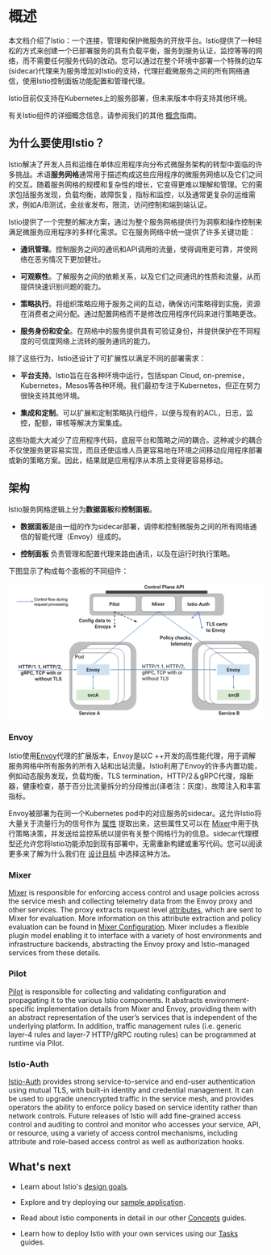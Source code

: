 # 概述

本文档介绍了Istio：一个连接，管理和保护微服务的开放平台。Istio提供了一种轻松的方式来创建一个已部署服务的具有负载平衡，服务到服务认证，监控等等的网络，而不需要任何服务代码的改动。您可以通过在整个环境中部署一个特殊的边车(sidecar)代理来为服务增加对Istio的支持，代理拦截微服务之间的所有网络通信，使用Istio控制面板功能配置和管理代理。

Istio目前仅支持在Kubernetes上的服务部署，但未来版本中将支持其他环境。

有关Istio组件的详细概念信息，请参阅我们的其他 [概念](../index.md)指南。

## 为什么要使用Istio？

Istio解决了开发人员和运维在单体应用程序向分布式微服务架构的转型中面临的许多挑战。术语**服务网格**通常用于描述构成这些应用程序的微服务网络以及它们之间的交互。随着服务网格的规模和复杂性的增长，它变得更难以理解和管理。它的需求包括服务发现，负载均衡，故障恢复，指标和监控，以及通常更复杂的运维需求，例如A/B测试，金丝雀发布，限流，访问控制和端到端认证。

Istio提供了一个完整的解决方案，通过为整个服务网格提供行为洞察和操作控制来满足微服务应用程序的多样化需求。它在服务网络中统一提供了许多关键功能：

- **通讯管理**。控制服务之间的通讯和API调用的流量，使得调用更可靠，并使网络在恶劣情况下更加健壮。

- **可观察性**。了解服务之间的依赖关系，以及它们之间通讯的性质和流量，从而提供快速识别问题的能力。

- **策略执行**。将组织策略应用于服务之间的互动，确保访问策略得到实施，资源在消费者之间分配。通过配置网格而不是修改应用程序代码来进行策略更改。

- **服务身份和安全**。在网格中的服务提供具有可验证身份，并提供保护在不同程度的可信度网络上流转的服务通讯的能力。

除了这些行为，Istio还设计了可扩展性以满足不同的部署需求：

- **平台支持**。Istio旨在在各种环境中运行，包括span Cloud, on-premise，Kubernetes，Mesos等各种环境。我们最初专注于Kubernetes，但正在努力很快支持其他环境。

- **集成和定制**。可以扩展和定制策略执行组件，以便与现有的ACL，日志，监控，配额，审核等解决方案集成。

这些功能大大减少了应用程序代码，底层平台和策略之间的耦合。这种减少的耦合不仅使服务更容易实现，而且还使运维人员更容易地在环境之间移动应用程序部署或新的策略方案。因此，结果就是应用程序从本质上变得更容易移动。

## 架构

Istio服务网格逻辑上分为**数据面板**和**控制面板**。

- **数据面板**是由一组的作为sidecar部署，调停和控制微服务之间的所有网络通信的智能代理（Envoy）组成的。

- **控制面板** 负责管理和配置代理来路由通讯，以及在运行时执行策略。

下图显示了构成每个面板的不同组件：

![](./img/architecture/arch.svg)

### Envoy

Istio使用[Envoy](https://lyft.github.io/envoy/)代理的扩展版本，Envoy是以C ++开发的高性能代理，用于调解服务网格中所有服务的所有入站和出站流量。Istio利用了Envoy的许多内置功能，例如动态服务发现，负载均衡，TLS termination，HTTP/2＆gRPC代理，熔断器，健康检查，基于百分比流量拆分的分段推出(译者注：灰度)，故障注入和丰富指标。

Envoy被部署为在同一个Kubernetes pod中的对应服务的sidecar。这允许Istio将大量关于流量行为的信号作为 [属性](../policy-and-control/attributes.md) 提取出来，这些属性又可以在 [Mixer](../policy-and-control/mixer.md)中用于执行策略决策，并发送给监控系统以提供有关整个网格行为的信息。sidecar代理模型还允许您将Istio功能添加到现有部署中，无需重新构建或重写代码。您可以阅读更多来了解为什么我们在 [设计目标](goals.md) 中选择这种方法。

### Mixer

[Mixer]({{home}}/docs/concepts/policy-and-control/mixer.html) is responsible for enforcing access control and usage policies across the service mesh and collecting telemetry data from the Envoy proxy and other 
services. The proxy extracts request level [attributes]({{home}}/docs/concepts/policy-and-control/attributes.html), which are sent to Mixer for evaluation. More information on this attribute extraction and policy 
evaluation can be found in [Mixer Configuration]({{home}}/docs/concepts/policy-and-control/mixer-config.html). Mixer includes a flexible plugin model enabling it to interface with a variety of host environments and infrastructure backends, abstracting the Envoy proxy and Istio-managed services from these details.

### Pilot

[Pilot]({{home}}/docs/concepts/traffic-management/pilot.html) is responsible for collecting and validating configuration and propagating it to the various Istio components.
It abstracts environment-specific implementation details from Mixer and Envoy, providing them with an abstract representation of the user’s services 
that is independent of the underlying platform. In addition, traffic management rules (i.e. generic layer-4 rules and layer-7 HTTP/gRPC routing rules) can 
be programmed at runtime via Pilot.

### Istio-Auth

[Istio-Auth]({{home}}/docs/concepts/network-and-auth/auth.html) provides strong service-to-service and end-user authentication using mutual TLS, with built-in identity and credential management.
It can be used to upgrade unencrypted traffic in the service mesh, and provides operators the ability to enforce policy based
on service identity rather than network controls. Future releases of Istio will add fine-grained access control and auditing to control
and monitor who accesses your service, API, or resource, using a variety of access control mechanisms, including attribute and
role-based access control as well as authorization hooks.

## What's next

* Learn about Istio's [design goals](./goals.html).

* Explore and try deploying our [sample application]({{home}}/docs/samples/bookinfo.html).

* Read about Istio components in detail in our other [Concepts]({{home}}/docs/concepts/) guides.

* Learn how to deploy Istio with your own services using our [Tasks]({{home}}/docs/tasks/) guides.
